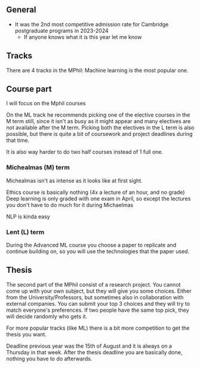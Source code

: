 ## General 
- It was the 2nd most competitive admission rate for Cambridge postgraduate programs in 2023-2024
	- If anyone knows what it is this year let me know

## Tracks
There are 4 tracks in the MPhil: Machine learning is the most popular one. 

## Course part
I will focus on the Mphil courses

On the ML track he recommends picking one of the elective courses in the M term still, since it isn't as busy as it might appear and many electives are not available after the M term. Picking both the electives  in the L term is also possible, but there is quite a bit of coursework and project deadlines during that time. 

It is also way harder to do two half courses instead of 1 full one. 

### Michealmas (M) term
Michealmas isn't as intense as it looks like at first sight. 

Ethics course is basically nothing (4x a lecture of an hour, and no grade)
Deep learning is only graded with one exam in April, so except the lectures you don't have to do much for it during Michaelmas

NLP is kinda easy



### Lent (L) term
During the Advanced ML course you choose a paper to replicate and continue building on, so you will use the technologies that the paper used.

## Thesis
The second part of the MPhil consist of a research project. You cannot come up with your own subject, but they will give you some choices. Either from the University/Professors, but sometimes also in collaboration with external companies. You can submit your top 3 choices and they will try to match everyone's preferences. If two people have the same top pick, they will decide randomly who gets it. 

For more popular tracks (like ML) there is a bit more competition to get the thesis you want. 

Deadline previous year was the 15th of August and it is always on a Thursday in that week. After the thesis deadline you are basically done, nothing you have to do afterwards. 
